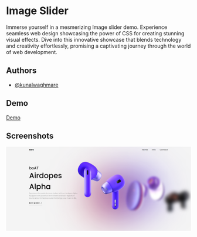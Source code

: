 
# Image Slider

Immerse yourself in a mesmerizing Image slider demo. Experience seamless web design showcasing the power of CSS for creating stunning visual effects. Dive into this innovative showcase that blends technology and creativity effortlessly, promising a captivating journey through the world of web development.

## Authors

- [@kunalwaghmare](https://www.github.com/kunal-1207)


## Demo

[Demo](https://github.com/kunal-1207/image_slider/assets/66724637/e496aad3-cf09-4761-90eb-eb5f520f958c)



## Screenshots

![App Screenshot](https://github.com/kunal-1207/image_slider/blob/main/demo/Screenshot%202024-06-25%20182359.png)

